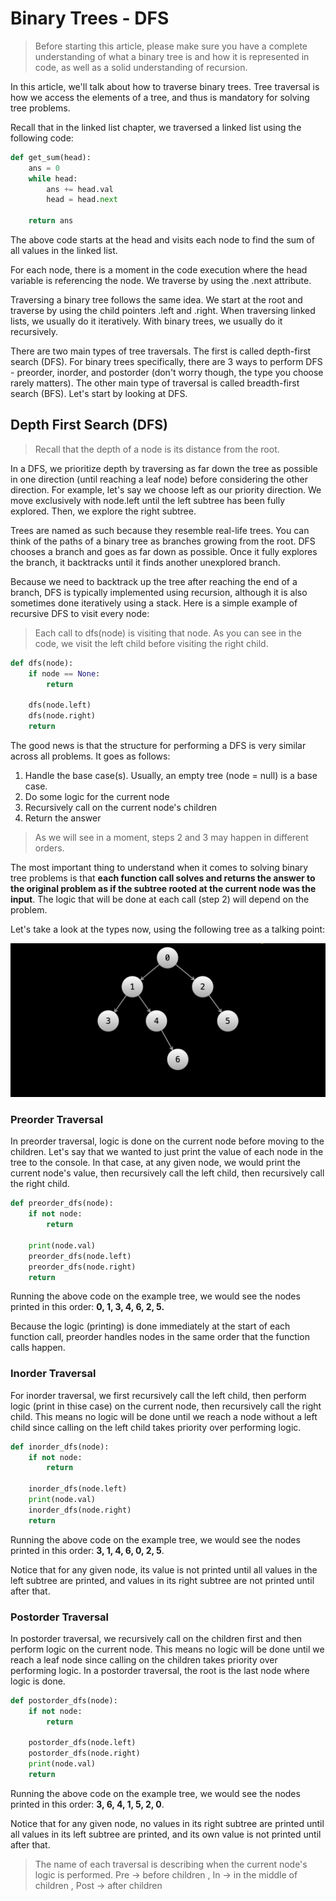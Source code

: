 # Binary Trees - DFS

> Before starting this article, please make sure you have a complete understanding of what a binary tree is and how it is represented in code, as well as a solid understanding of recursion.

In this article, we'll talk about how to traverse binary trees. Tree traversal is how we access the elements of a tree, and thus is mandatory for solving tree problems.

Recall that in the linked list chapter, we traversed a linked list using the following code:

```python
def get_sum(head):
    ans = 0
    while head:
        ans += head.val
        head = head.next

    return ans
```

The above code starts at the head and visits each node to find the sum of all values in the linked list.

For each node, there is a moment in the code execution where the head variable is referencing the node. We traverse by using the .next attribute.

Traversing a binary tree follows the same idea. We start at the root and traverse by using the child pointers .left and .right. When traversing linked lists, we usually do it iteratively. With binary trees, we usually do it recursively.

There are two main types of tree traversals. The first is called depth-first search (DFS). For binary trees specifically, there are 3 ways to perform DFS - preorder, inorder, and postorder (don't worry though, the type you choose rarely matters). The other main type of traversal is called breadth-first search (BFS). Let's start by looking at DFS.

## Depth First Search (DFS)

> Recall that the depth of a node is its distance from the root.

In a DFS, we prioritize depth by traversing as far down the tree as possible in one direction (until reaching a leaf node) before considering the other direction. For example, let's say we choose left as our priority direction. We move exclusively with node.left until the left subtree has been fully explored. Then, we explore the right subtree.

Trees are named as such because they resemble real-life trees. You can think of the paths of a binary tree as branches growing from the root. DFS chooses a branch and goes as far down as possible. Once it fully explores the branch, it backtracks until it finds another unexplored branch.

Because we need to backtrack up the tree after reaching the end of a branch, DFS is typically implemented using recursion, although it is also sometimes done iteratively using a stack. Here is a simple example of recursive DFS to visit every node:

> Each call to dfs(node) is visiting that node. As you can see in the code, we visit the left child before visiting the right child.

```python
def dfs(node):
    if node == None:
        return

    dfs(node.left)
    dfs(node.right)
    return
```

The good news is that the structure for performing a DFS is very similar across all problems. It goes as follows:

1. Handle the base case(s). Usually, an empty tree (node = null) is a base case.
2. Do some logic for the current node
3. Recursively call on the current node's children
4. Return the answer

> As we will see in a moment, steps 2 and 3 may happen in different orders.

The most important thing to understand when it comes to solving binary tree problems is that **each function call solves and returns the answer to the original problem as if the subtree rooted at the current node was the input**. The logic that will be done at each call (step 2) will depend on the problem.

Let's take a look at the types now, using the following tree as a talking point:

![Tree Traversal](traversal.png)

### Preorder Traversal

In preorder traversal, logic is done on the current node before moving to the children. Let's say that we wanted to just print the value of each node in the tree to the console. In that case, at any given node, we would print the current node's value, then recursively call the left child, then recursively call the right child.

```python
def preorder_dfs(node):
    if not node:
        return

    print(node.val)
    preorder_dfs(node.left)
    preorder_dfs(node.right)
    return
```

Running the above code on the example tree, we would see the nodes printed in this order: **0, 1, 3, 4, 6, 2, 5.**

Because the logic (printing) is done immediately at the start of each function call, preorder handles nodes in the same order that the function calls happen.

### Inorder Traversal

For inorder traversal, we first recursively call the left child, then perform logic (print in thise case) on the current node, then recursively call the right child. This means no logic will be done until we reach a node without a left child since calling on the left child takes priority over performing logic.

```python
def inorder_dfs(node):
    if not node:
        return

    inorder_dfs(node.left)
    print(node.val)
    inorder_dfs(node.right)
    return
```

Running the above code on the example tree, we would see the nodes printed in this order: **3, 1, 4, 6, 0, 2, 5**.

Notice that for any given node, its value is not printed until all values in the left subtree are printed, and values in its right subtree are not printed until after that.

### Postorder Traversal

In postorder traversal, we recursively call on the children first and then perform logic on the current node. This means no logic will be done until we reach a leaf node since calling on the children takes priority over performing logic. In a postorder traversal, the root is the last node where logic is done.

```python
def postorder_dfs(node):
    if not node:
        return

    postorder_dfs(node.left)
    postorder_dfs(node.right)
    print(node.val)
    return
```

Running the above code on the example tree, we would see the nodes printed in this order: **3, 6, 4, 1, 5, 2, 0**.

Notice that for any given node, no values in its right subtree are printed until all values in its left subtree are printed, and its own value is not printed until after that.

> The name of each traversal is describing when the current node's logic is performed.
> Pre -> before children ,
> In -> in the middle of children ,
> Post -> after children
